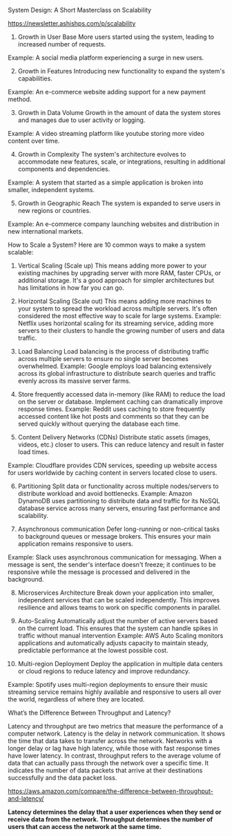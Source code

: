 System Design: A Short Masterclass on Scalability

https://newsletter.ashishps.com/p/scalability

1. Growth in User Base
   More users started using the system, leading to increased number of requests.

Example: A social media platform experiencing a surge in new users.

2. Growth in Features
   Introducing new functionality to expand the system's capabilities.

Example: An e-commerce website adding support for a new payment method.

3. Growth in Data Volume
   Growth in the amount of data the system stores and manages due to user activity or logging.

Example: A video streaming platform like youtube storing more video content over time.

4. Growth in Complexity
   The system's architecture evolves to accommodate new features, scale, or integrations, resulting in additional components and dependencies.

Example: A system that started as a simple application is broken into smaller, independent systems.

5. Growth in Geographic Reach
   The system is expanded to serve users in new regions or countries.

Example: An e-commerce company launching websites and distribution in new international markets.


How to Scale a System?
Here are 10 common ways to make a system scalable:

1. Vertical Scaling (Scale up)
   This means adding more power to your existing machines by upgrading server with more RAM, faster CPUs, or additional storage. It's a good approach for simpler architectures but has limitations in how far you can go.
2. Horizontal Scaling (Scale out)
   This means adding more machines to your system to spread the workload across multiple servers. It's often considered the most effective way to scale for large systems.
   Example: Netflix uses horizontal scaling for its streaming service, adding more servers to their clusters to handle the growing number of users and data traffic.
3. Load Balancing
   Load balancing is the process of distributing traffic across multiple servers to ensure no single server becomes overwhelmed.
   Example: Google employs load balancing extensively across its global infrastructure to distribute search queries and traffic evenly across its massive server farms.
4. Store frequently accessed data in-memory (like RAM) to reduce the load on the server or database. Implement caching can dramatically improve response times.
Example: Reddit uses caching to store frequently accessed content like hot posts and comments so that they can be served quickly without querying the database each time.

5. Content Delivery Networks (CDNs)
      Distribute static assets (images, videos, etc.) closer to users. This can reduce latency and result in faster load times.

Example: Cloudflare provides CDN services, speeding up website access for users worldwide by caching content in servers located close to users.

6. Partitioning
   Split data or functionality across multiple nodes/servers to distribute workload and avoid bottlenecks.
    Example: Amazon DynamoDB uses partitioning to distribute data and traffic for its NoSQL database service across many servers, ensuring fast performance and scalability.


7. Asynchronous communication
   Defer long-running or non-critical tasks to background queues or message brokers. This ensures your main application remains responsive to users.

Example: Slack uses asynchronous communication for messaging. When a message is sent, the sender's interface doesn't freeze; it continues to be responsive while the message is processed and delivered in the background.

8. Microservices Architecture
   Break down your application into smaller, independent services that can be scaled independently. This improves resilience and allows teams to work on specific components in parallel.

9. Auto-Scaling
   Automatically adjust the number of active servers based on the current load. This ensures that the system can handle spikes in traffic without manual intervention
   Example: AWS Auto Scaling monitors applications and automatically adjusts capacity to maintain steady, predictable performance at the lowest possible cost.

10. Multi-region Deployment
    Deploy the application in multiple data centers or cloud regions to reduce latency and improve redundancy.

Example: Spotify uses multi-region deployments to ensure their music streaming service remains highly available and responsive to users all over the world, regardless of where they are located.


What’s the Difference Between Throughput and Latency?

Latency and throughput are two metrics that measure the performance of a computer network. Latency is the delay in network communication. It shows the time that data takes to transfer across the network. Networks with a longer delay or lag have high latency, while those with fast response times have lower latency. In contrast, throughput refers to the average volume of data that can actually pass through the network over a specific time. It indicates the number of data packets that arrive at their destinations successfully and the data packet loss.

https://aws.amazon.com/compare/the-difference-between-throughput-and-latency/

**Latency determines the delay that a user experiences when they send or receive data from the network. Throughput determines the number of users that can access the network at the same time.** 

